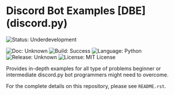 # Discord Bot Examples [DBE] (discord.py)

![Status: Underdevelopment][status]

![Doc: Unknown][rtd_badge]
![Build: Success][build]
![Language: Python][language]
![Release: Unknown][release]
![License: MIT License][license]



Provides in-depth examples for all type of
problems beginner or intermediate discord.py bot programmers might
need to overcome.

For the complete details on this repository, please see `README.rst`.


 [status]:    https://img.shields.io/badge/status-underdevelopment-7bccc2.svg?longCache=true&style=for-the-badge
 [rtd_badge]: https://readthedocs.org/projects/dbe/badge/?version=latest
 [build]:     https://img.shields.io/badge/build-success-blue.svg
 [language]:  https://img.shields.io/badge/language-Python-red.svg
 [release]:   https://img.shields.io/github/release/GreatTaku/DiscordBotExamples/all.svg
 [license]:   https://img.shields.io/github/license/GreatTaku/DiscordBotExamples.svg
